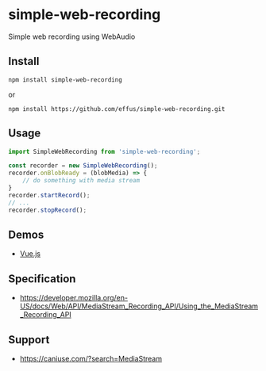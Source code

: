 # simple-web-recording
Simple web recording using WebAudio

## Install

```
npm install simple-web-recording
```

or

```
npm install https://github.com/effus/simple-web-recording.git
```

## Usage 

```js
import SimpleWebRecording from 'simple-web-recording';

const recorder = new SimpleWebRecording();
recorder.onBlobReady = (blobMedia) => {
    // do something with media stream
}
recorder.startRecord();
// ...
recorder.stopRecord();
```

## Demos

- [Vue.js](https://github.com/effus/simple-web-recording/blob/main/demo.vue)

## Specification

- https://developer.mozilla.org/en-US/docs/Web/API/MediaStream_Recording_API/Using_the_MediaStream_Recording_API

## Support

- https://caniuse.com/?search=MediaStream